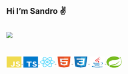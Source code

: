 ## Hi I’m Sandro ✌

<div>
  <br><a href="https://github.com/sferriss">
  <img height="180em" src="https://github-readme-stats.vercel.app/api/top-langs/?username=sferriss&layout=compact&langs_count=7&theme=tokyonight"/>
  
</div>

##

<div style="display: inline_block"><br>
  <img align="center" alt="san-Js" height="30" width="40" src="https://raw.githubusercontent.com/devicons/devicon/master/icons/javascript/javascript-plain.svg">
  <img align="center" alt="san-ts" height="30" width="40" src="https://raw.githubusercontent.com/devicons/devicon/master/icons/typescript/typescript-plain.svg">
  <img align="center" alt="san-React" height="30" width="40" src="https://raw.githubusercontent.com/devicons/devicon/master/icons/react/react-original.svg">
  <img align="center" alt="san-HTML" height="30" width="40" src="https://raw.githubusercontent.com/devicons/devicon/master/icons/html5/html5-original.svg">
  <img align="center" alt="san-CSS" height="30" width="40" src="https://raw.githubusercontent.com/devicons/devicon/master/icons/css3/css3-original.svg">
  <img align="center" alt="san-java" height="30" width="40" src="https://raw.githubusercontent.com/devicons/devicon/master/icons/java/java-original.svg">
  <img align="center" alt="san-spring" height="30" width="40" src="https://raw.githubusercontent.com/devicons/devicon/master/icons/spring/spring-original.svg">
</div>
